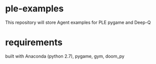 # ple-examples
This repository will store Agent examples for PLE pygame and Deep-Q


# requirements

built with Anaconda (python 2.7), pygame, gym, doom_py